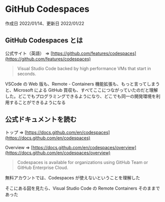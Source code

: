 # GitHub Codespaces

作成日 2022/01/14、更新日 2022/01/22

## GitHub Codespaces とは

公式サイト（英語） => [https://github.com/features/codespaces](https://github.com/features/codespaces)

> Visual Studio Code backed by high performance VMs that start in seconds.

VSCode の Web 版も、Remote - Containers 機能拡張も、もっと言ってしまうと、Microsoft による GitHub 買収も、すべてここにつながっていたのだと理解した。どこでもプログラミングできるようになり、どこでも同一の開発環境を利用することができるようになる

## 公式ドキュメントを読む

トップ => [https://docs.github.com/en/codespaces](https://docs.github.com/en/codespaces)

Overview => [https://docs.github.com/en/codespaces/overview](https://docs.github.com/en/codespaces/overview)

> Codespaces is available for organizations using GitHub Team or GitHub Enterprise Cloud.

無料アカウントでは、Codespaces が使えないということを理解した

そこにある図を見たら、Visual Studio Code の Remote Containers そのままであった
